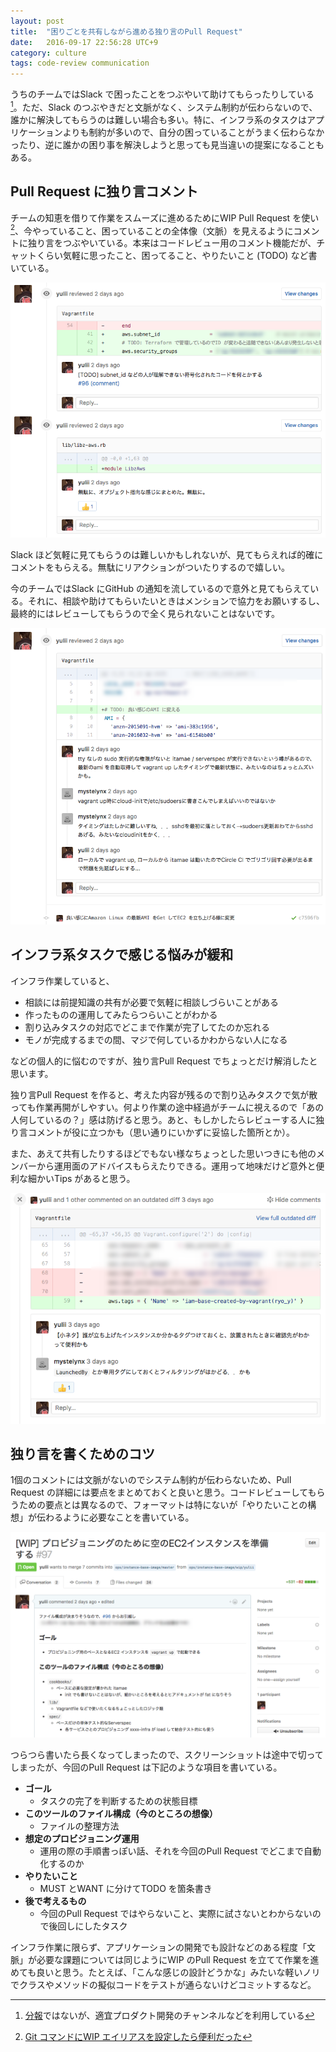 ```yaml
---
layout: post
title:  "困りごとを共有しながら進める独り言のPull Request"
date:   2016-09-17 22:56:28 UTC+9
category: culture
tags: code-review communication
---
```


うちのチームではSlack で困ったことをつぶやいて助けてもらったりしている[^1]。ただ、Slack のつぶやきだと文脈がなく、システム制約が伝わらないので、誰かに解決してもらうのは難しい場合も多い。特に、インフラ系のタスクはアプリケーションよりも制約が多いので、自分の困っていることがうまく伝わらなかったり、逆に誰かの困り事を解決しようと思っても見当違いの提案になることもある。

[^1]: [分報](http://c16e.com/1511101558/)ではないが、適宜プロダクト開発のチャンネルなどを利用している


## Pull Request に独り言コメント

チームの知恵を借りて作業をスムーズに進めるためにWIP Pull Request を使い[^2]、今やっていること、困っていることの全体像（文脈）を見えるようにコメントに独り言をつぶやいている。本来はコードレビュー用のコメント機能だが、チャットくらい気軽に思ったこと、困ってること、やりたいこと (TODO) など書いている。

[^2]: [Git コマンドにWIP エイリアスを設定したら便利だった](https://yulii.github.io/git-wip-alias-20160206.html)

![PR Timeline](/img/posts/2016/2016-09-17-pr-timeline.png)

Slack ほど気軽に見てもらうのは難しいかもしれないが、見てもらえれば的確にコメントをもらえる。無駄にリアクションがついたりするので嬉しい。

今のチームではSlack にGitHub の通知を流しているので意外と見てもらえている。それに、相談や助けてもらいたいときはメンションで協力をお願いするし、最終的にはレビューしてもらうので全く見られないことはないです。


![PR Timeline Comment](/img/posts/2016/2016-09-17-pr-timeline-comment1.png)


## インフラ系タスクで感じる悩みが緩和

インフラ作業していると、

- 相談には前提知識の共有が必要で気軽に相談しづらいことがある
- 作ったものの運用してみたらつらいことがわかる
- 割り込みタスクの対応でどこまで作業が完了してたのか忘れる
- モノが完成するまでの間、マジで何しているかわからない人になる

などの個人的に悩むのですが、独り言Pull Request でちょっとだけ解消したと思います。

独り言Pull Request を作ると、考えた内容が残るので割り込みタスクで気が散っても作業再開がしやすい。何より作業の途中経過がチームに視えるので「あの人何しているの？」感は防げると思う。あと、もしかしたらレビューする人に独り言コメントが役に立つかも（思い通りにいかずに妥協した箇所とか）。

また、あえて共有したりするほどでもない様なちょっとした思いつきにも他のメンバーから運用面のアドバイスもらえたりできる。運用って地味だけど意外と便利な細かいTips があると思う。

![PR Timeline Comment](/img/posts/2016/2016-09-17-pr-timeline-comment2.png)


## 独り言を書くためのコツ

1個のコメントには文脈がないのでシステム制約が伝わらないため、Pull Request の詳細には要点をまとめておくと良いと思う。コードレビューしてもらうための要点とは異なるので、フォーマットは特にないが「やりたいことの構想」が伝わるように必要なことを書いている。

![PR Timeline Description](/img/posts/2016/2016-09-17-pr-description.png)

つらつら書いたら長くなってしまったので、スクリーンショットは途中で切ってしまったが、今回のPull Request は下記のような項目を書いている。

- __ゴール__
    - タスクの完了を判断するための状態目標
- __このツールのファイル構成（今のところの想像）__
    - ファイルの整理方法
- __想定のプロビジョニング運用__
    - 運用の際の手順書っぽい話、それを今回のPull Request でどこまで自動化するのか
- __やりたいこと__
    - MUST とWANT に分けてTODO を箇条書き
- __後で考えるもの__
     - 今回のPull Request ではやらないこと、実際に試さないとわからないので後回しにしたタスク


インフラ作業に限らず、アプリケーションの開発でも設計などのある程度「文脈」が必要な課題については同じようにWIP のPull Request を立てて作業を進めても良いと思う。たとえば、「こんな感じの設計どうかな」みたいな軽いノリでクラスやメソッドの擬似コードをテストが通らないけどコミットするなど。
